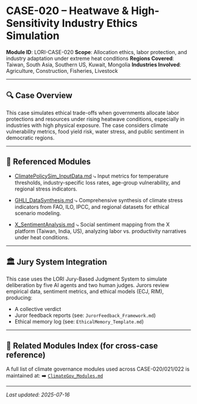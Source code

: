 # CASE-020 – Heatwave & High-Sensitivity Industry Ethics Simulation

**Module ID**: LORI-CASE-020
**Scope**: Allocation ethics, labor protection, and industry adaptation under extreme heat conditions
**Regions Covered**: Taiwan, South Asia, Southern US, Kuwait, Mongolia
**Industries Involved**: Agriculture, Construction, Fisheries, Livestock

---

## 🔍 Case Overview

This case simulates ethical trade-offs when governments allocate labor protections and resources under rising heatwave conditions, especially in industries with high physical exposure. The case considers climate vulnerability metrics, food yield risk, water stress, and public sentiment in democratic regions.

---

## 🧩 Referenced Modules

- [ClimatePolicySim_InputData.md](../modules/LORI-CLIMATE-GOV/ClimatePolicySim_InputData.md)
⤷ Input metrics for temperature thresholds, industry-specific loss rates, age-group vulnerability, and regional stress indicators.

- [GHLI_DataSynthesis.md](../../modules/LORI-CLIMATE-GOV/GHLI_DataSynthesis.md)
⤷ Comprehensive synthesis of climate stress indicators from FAO, ILO, IPCC, and regional datasets for ethical scenario modeling.

- [X_SentimentAnalysis.md](../../modules/LORI-CLIMATE-GOV/X_SentimentAnalysis.md)
⤷ Social sentiment mapping from the X platform (Taiwan, India, US), analyzing labor vs. productivity narratives under heat conditions.

---

## 🏛️ Jury System Integration

This case uses the LORI Jury-Based Judgment System to simulate deliberation by five AI agents and two human judges. Jurors review empirical data, sentiment metrics, and ethical models (ECJ, RIM), producing:

- A collective verdict
- Juror feedback reports (see: `JurorFeedback_Framework.md`)
- Ethical memory log (see: `EthicalMemory_Template.md`)

---

## 🧭 Related Modules Index (for cross-case reference)

A full list of climate governance modules used across CASE-020/021/022 is maintained at:
➡️ [`ClimateGov_Modules.md`](../../modules/LORI-CLIMATE-GOV/ClimateGov_Modules.md)

---

_Last updated: 2025-07-16_

